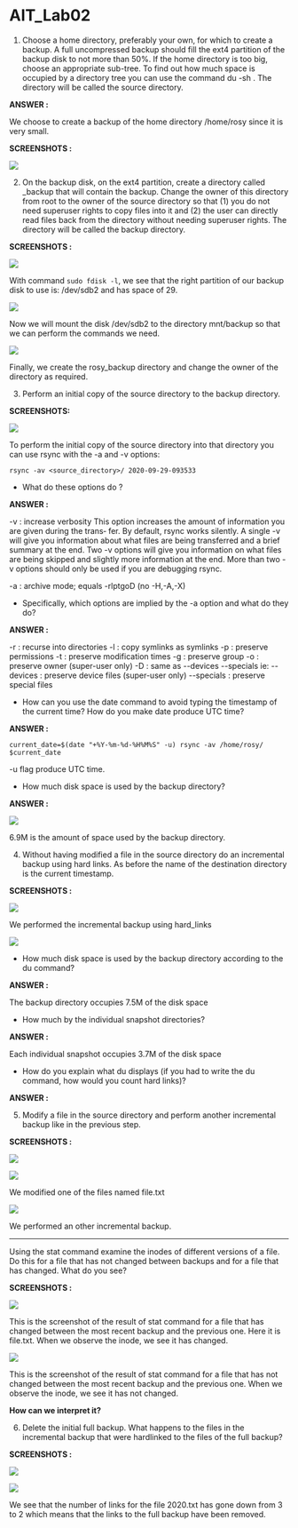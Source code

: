 # AIT_Lab02

1. Choose a home directory, preferably your own, for which to create a backup. A full uncompressed backup should fill the ext4 partition of the backup disk to not more than 50%. If the home directory is too big, choose an appropriate sub-tree. To find out how much space is occupied by a directory tree you can use the command du -sh <directory>. The directory will be called the source directory.

**ANSWER :**

We choose to create a backup of the home directory /home/rosy since it is very small.

**SCREENSHOTS :**

![](img/du1.png)


2. On the backup disk, on the ext4 partition, create a directory called <username>\_backup that will contain the backup. Change the owner of this directory from root to the owner of the source directory so that (1) you do not need superuser rights to copy files into it and (2) the user can directly read files back from the directory without needing superuser rights. The directory will be called the backup directory.

**SCREENSHOTS :**

![](img/space.png)

With command `sudo fdisk -l`, we see that the right partition of our backup disk to use is:
/dev/sdb2 and has space of 29.

![](img/mount.png)

Now we will mount the disk /dev/sdb2 to the directory mnt/backup so that we can perform the commands we need.

![](img/first.png)

Finally, we create the rosy_backup directory and change the owner of the directory as required.

3. Perform an initial copy of the source directory to the backup directory.

**SCREENSHOTS:**

![](img/yes.png)


To perform the initial copy of the source directory into that directory you can use rsync with the -a and -v options:

`rsync -av <source_directory>/ 2020-09-29-093533`

+ What do these options do ?

**ANSWER :**

-v : increase verbosity
This option increases the amount of information you are given during the trans‐
fer.  By default, rsync works silently. A single -v will give  you  information
about  what  files are being transferred and a brief summary at the end. Two -v
options will give you information on what files are being skipped and  slightly
more  information  at  the end. More than two -v options should only be used if
you are debugging rsync.

-a : archive mode; equals -rlptgoD (no -H,-A,-X)

+ Specifically, which options are implied by the -a option and what do they do?

**ANSWER :**

-r :  recurse into directories
-l :  copy symlinks as symlinks
-p :  preserve permissions 
-t :  preserve modification times
-g :  preserve group
-o :  preserve owner (super-user only)
-D :  same as --devices --specials ie:
            --devices      :         preserve device files (super-user only)
            --specials     :         preserve special files


+ How can you use the date command to avoid typing the timestamp of the current time? How do you make date produce UTC time?

**ANSWER :**

`current_date=$(date "+%Y-%m-%d-%H%M%S" -u)
rsync -av /home/rosy/ $current_date`

-u flag produce UTC time.

+ How much disk space is used by the backup directory?

**ANSWER :**

![](img/du.png)

6.9M is the amount of space used by the backup directory.

4. Without having modified a file in the source directory do an incremental backup using hard links. As before the name of the destination directory is the current timestamp.

**SCREENSHOTS :**

![](img/rsyncInc.png)

We performed the incremental backup using hard_links

![](img/du2.png)

+ How much disk space is used by the backup directory according to the du command?

**ANSWER :**

The backup directory occupies 7.5M of the disk space

+ How much by the individual snapshot directories? 

**ANSWER :**

Each individual snapshot occupies 3.7M of the disk space

+ How do you explain what du displays (if you had to write the du command, how would you count hard links)?

**ANSWER :**


5. Modify a file in the source directory and perform another incremental backup like in the previous step.

**SCREENSHOTS :**

![](img/modify.png)

![](img/modify2.png)

We modified one of the files named file.txt

![](img/backupAgain.png)

We performed an other incremental backup.

-----
Using the stat command examine the inodes of different versions of a file. Do this for a file that has not changed between backups and for a file that has changed. What do you see?

**SCREENSHOTS :**

![](img/statY.png)

This is the screenshot of the result of stat command for a file that has changed between the most recent backup and the previous one. Here it is file.txt. When we observe the inode, we see it has changed.

![](img/statZ.png)

This is the screenshot of the result of stat command for a file that has not changed between the most recent backup and the previous one. When we observe the inode, we see it has not changed.

**How can we interpret it?**

6. Delete the initial full backup. What happens to the files in the incremental backup that were hardlinked to the files of the full backup?

**SCREENSHOTS :**

![](img/remove.png)

![](img/what.png)

We see that the number of links for the file 2020.txt has gone down from 3 to 2 which means that the links to the full backup have been removed.